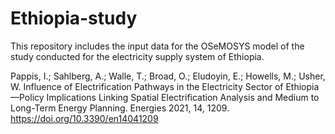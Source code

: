 # Ethiopia-study
This repository includes the input data for the OSeMOSYS model of the study conducted for the electricity supply system of Ethiopia.

Pappis, I.; Sahlberg, A.; Walle, T.; Broad, O.; Eludoyin, E.; Howells, M.; Usher, W. Influence of Electrification Pathways in the Electricity Sector of Ethiopia—Policy Implications Linking Spatial Electrification Analysis and Medium to Long-Term Energy Planning. Energies 2021, 14, 1209. https://doi.org/10.3390/en14041209
